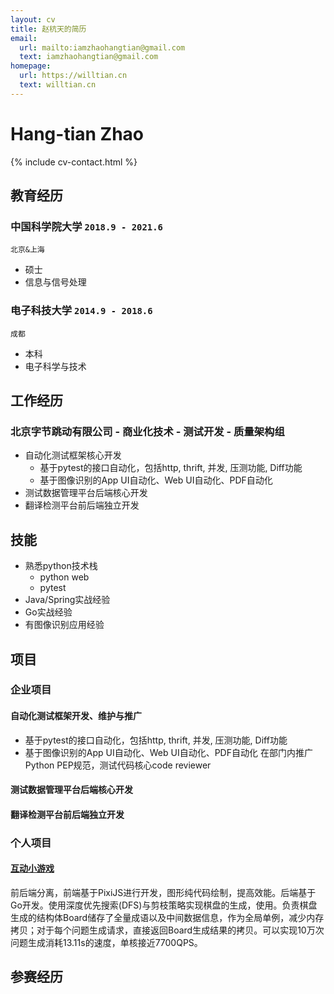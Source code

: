 ```yaml
---
layout: cv
title: 赵杭天的简历
email:
  url: mailto:iamzhaohangtian@gmail.com
  text: iamzhaohangtian@gmail.com
homepage:
  url: https://willtian.cn
  text: willtian.cn
---
```


# Hang-tian **Zhao**

<!--
include contact information from the front matter
Supported arguments:
    - homepage: url, text
    - phone
    - email
-->

{% include cv-contact.html %}

## 教育经历

### **中国科学院大学** `2018.9 - 2021.6`

```
北京&上海
```

- 硕士
- 信息与信号处理

### **电子科技大学** `2014.9 - 2018.6`

```
成都
```

- 本科
- 电子科学与技术


## 工作经历

### 北京字节跳动有限公司 - 商业化技术 - 测试开发 - 质量架构组
- 自动化测试框架核心开发
  - 基于pytest的接口自动化，包括http, thrift, 并发, 压测功能, Diff功能
  - 基于图像识别的App UI自动化、Web UI自动化、PDF自动化
- 测试数据管理平台后端核心开发
- 翻译检测平台前后端独立开发

## 技能
- 熟悉python技术栈
  - python web
  - pytest
- Java/Spring实战经验
- Go实战经验
- 有图像识别应用经验

## 项目
### 企业项目
#### 自动化测试框架开发、维护与推广
  - 基于pytest的接口自动化，包括http, thrift, 并发, 压测功能, Diff功能
  - 基于图像识别的App UI自动化、Web UI自动化、PDF自动化
在部门内推广Python PEP规范，测试代码核心code reviewer

#### 测试数据管理平台后端核心开发
#### 翻译检测平台前后端独立开发


### 个人项目
#### [互动小游戏](https://github.com/Zhao-hangtian/happy-star)
前后端分离，前端基于PixiJS进行开发，图形纯代码绘制，提高效能。后端基于Go开发。使用深度优先搜索(DFS)与剪枝策略实现棋盘的生成，使用。负责棋盘生成的结构体Board储存了全量成语以及中间数据信息，作为全局单例，减少内存拷贝；对于每个问题生成请求，直接返回Board生成结果的拷贝。可以实现10万次问题生成消耗13.11s的速度，单核接近7700QPS。


## 参赛经历



<!-- ### Footer

Last updated: May 2013 -->
